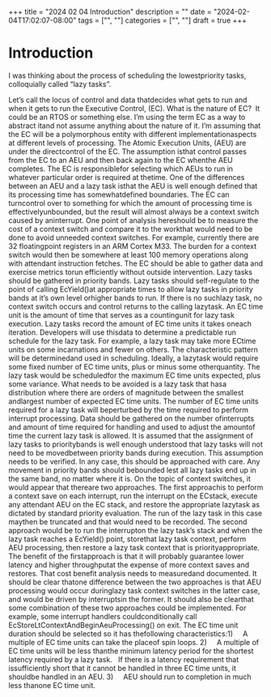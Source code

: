 +++
title = "2024 02 04 Introduction"
description = ""
date = "2024-02-04T17:02:07-08:00"
tags = ["", ""]
categories = ["", ""]
draft = true
+++
# Introduction

I was thinking about the process of scheduling the lowestpriority tasks, colloquially called “lazy tasks”.

Let’s call the locus of control and data thatdecides what gets to run and when it gets to run the Executive Control, (EC).
What is the nature of EC?  It could be an RTOS or something else.
I’m using the term EC as a way to abstract itand not assume anything about the nature of it.
I’m assuming that the EC will be a polymorphous entity with different implementationaspects at different levels of processing.  The Atomic Execution Units, (AEU) are under the directcontrol of the EC.
The assumption isthat control passes from the EC to an AEU and then back again to the EC whenthe AEU completes.  The EC is responsiblefor selecting which AEUs to run in whatever particular order is required at thetime.
One of the differences between an AEU and a lazy task isthat the AEU is well enough defined that its processing time has somewhatdefined boundaries.
The EC can turncontrol over to something for which the amount of processing time is effectivelyunbounded, but the result will almost always be a context switch caused by aninterrupt.
One point of analysis hereshould be to measure the cost of a context switch and compare it to the workthat would need to be done to avoid unneeded context switches.
For example, currently there are 32 floatingpoint registers in an ARM Cortex M33.
The burden for a context switch would then be somewhere at least 100 memory operations along with attendant instruction fetches.  The EC should be able to gather data and exercise metrics torun efficiently without outside intervention.
Lazy tasks should be gathered in priority bands.
Lazy tasks should self-regulate to the point of calling EcYield()at appropriate times to allow lazy tasks in priority bands at it’s own level orhigher bands to run.
If there is no suchlazy task, no context switch occurs and control returns to the calling lazytask.
An EC time unit is the amount of time that serves as a countingunit for lazy task execution.
Lazy tasks record the amount of EC time units it takes oneach iteration.
Developers will use thisdata to determine a predictable run schedule for the lazy task.
For example, a lazy task may take more ECtime units on some incarnations and fewer on others.
The characteristic pattern will be determinedand used in scheduling.
Ideally, a lazytask would require some fixed number of EC time units, plus or minus some otherquantity.
The lazy task would be scheduledfor the maximum EC time units expected, plus some variance.
What needs to be avoided is a lazy task that hasa distribution where there are orders of magnitude between the smallest andlargest number of expected EC time units.
The number of EC time units required for a lazy task will beperturbed by the time required to perform interrupt processing.
Data should be gathered on the number ofinterrupts and amount of time required for handling and used to adjust the amountof time the current lazy task is allowed.
It is assumed that the assignment of lazy tasks to prioritybands is well enough understood that lazy tasks will not need to be movedbetween priority bands during execution.
This assumption needs to be verified.
In any case, this should be approached with care.
Any movement in priority bands should bebounded lest all lazy tasks end up in the same band, no matter where it is.
On the topic of context switches, it would appear that thereare two approaches.
The first approachis to perform a context save on each interrupt, run the interrupt on the ECstack, execute any attendant AEU on the EC stack, and restore the appropriate lazytask as dictated by standard priority evaluation.
The run of the lazy task in this case maythen be truncated and that would need to be recorded.
The second approach would be to run the interrupton the lazy task’s stack and when the lazy task reaches a EcYield() point, storethat lazy task context, perform AEU processing, then restore a lazy task context that is priorityappropriate.
The benefit of the firstapproach is that it will probably guarantee lower latency and higher throughputat the expense of more context saves and restores.
That cost benefit analysis needs to measuredand documented.
It should be clear thatone difference between the two approaches is that AEU processing would occur duringlazy task context switches in the latter case, and would be driven by interruptsin the former.
It should also be clearthat some combination of these two approaches could be implemented.
For example, some interrupt handlers couldconditionally call EcStoreLtContextAndBeginAeuProcessing() on exit.
The EC time unit duration should be selected so it has thefollowing characteristics:1)     A multiple of EC time units can take the placeof spin loops.
2)     A multiple of EC time units will be less thanthe minimum latency period for the shortest latency required by a lazy task.
  If there is a latency requirement that issufficiently short that it cannot be handled in three EC time units, it shouldbe handled in an AEU.
3)     AEU should run to completion in much less thanone EC time unit.
 
